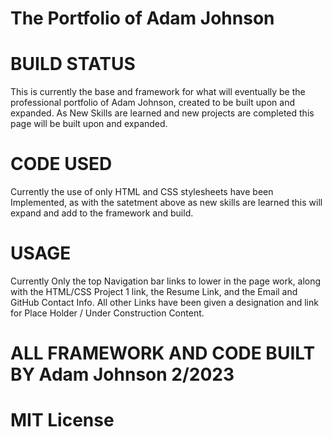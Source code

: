 
# The Portfolio of Adam Johnson

# BUILD STATUS
This is currently the base and framework for what will eventually
be the professional portfolio of Adam Johnson, created to be built
upon and expanded.  As New Skills are learned and new projects are
completed this page will be built upon and expanded.

# CODE USED
Currently the use of only HTML and CSS stylesheets have been Implemented,
as with the satetment above as new skills are learned this will expand
and add to the framework and build.

# USAGE
Currently Only the top Navigation bar links to lower in the page work,
along with the HTML/CSS Project 1 link, the Resume Link, and the Email
and GitHub Contact Info.  All other Links have been given a designation
and link for Place Holder / Under Construction Content.


# ALL FRAMEWORK AND CODE BUILT BY Adam Johnson 2/2023
# MIT License
